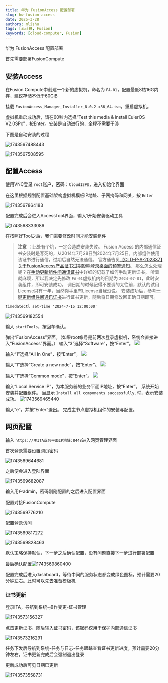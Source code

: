 ```yaml
---
title: 华为 FusionAccess 配置部署
slug: hw-fusion-access
date: 2025-3-28
authors: mlishu
tags: [云计算, Fusion]
keywords: [cloud-computer, Fusion]
---
```

华为 FusionAccess 配置部署

<!-- truncate -->

首先需要部署FusionCompute

## 安装Access

在Fusion Compute中创建一个新的虚拟机，命名为 `FA-01`，配置最低8核16G内存，建议存储不低于60GiB

挂载 `FusionAccess_Manager_Installer_8.0.2-x86_64.iso`，重启虚拟机。

虚拟机重启成功后，请在60秒内选择“Test this media & install EulerOS V2.0SPx”，按Enter。安装是自动进行的，全程不需要干涉

下图是自动安装的过程

![1743567488443](image/15-FusionAccess安装/1743567488443.png)

![1743567508595](image/15-FusionAccess安装/1743567508595.png)

## 配置Access

使用VNC登录 `root`账户，密码：`Cloud12#$`，进入初始化界面

在这里根据规划配置基础架构虚拟机模板IP地址、子网掩码和网关，按 `Enter`

![1743567864183](image/15-FusionAccess安装/1743567864183.png)

配置完成后会进入AccessTool界面，输入1开始安装驱动工具

![1743568333086](image/15-FusionAccess安装/1743568333086.png)

在按照好Tool之后，我们需要修改时间才能安装组件

> **注意** ：此处有个坑，一定会造成安装失败。
> Fusion Access 的内部通信证书安装时是写死的，从2014年7月28日到2024年7月25日，内部组件使用该证书进行通信，过期后自然无法通信。
> 官方通告见[【CLD-P-A-202337】关于FusionAccess产品证书过期影响登录桌面的预警通知](https://support.huawei.com/enterprise/zh/bulletins-product/ENEWS2000020185)。
> 那么怎么处理呢？在[手动更新组件间通讯证书](https://support.huawei.com/hedex/hdx.do?docid=EDOC1100184801&id=ZH-CN_TOPIC_0320043134)中详细的记载了如何手动更新证书。
> 听着就麻烦，所以我决定先修改 `FA-01`虚拟机内的日期为 `2024-07-01`，此时安装组件，即可安装成功。
> 调日期的时候记得不要调的太往前，默认的试用License只有一年，当然你手里有License当我没说。
> 安装成功后，参考[一键更新组件间通讯证书](https://support.huawei.com/hedex/hdx.do?docid=EDOC1100184801&id=ZH-CN_TOPIC_0320043133)进行证书更新，随后将日期修改回正确日期即可。

```
timedatectl set-time '2024-7-15 12:00:00'
```

![1743569182554](image/15-FusionAccess安装/1743569182554.png)

输入 `startTools`，按回车确认。

弹出“FusionAccess”界面。（如果root帐号是前两次登录虚拟机，系统会直接进入“FusionAccess”界面。）
输入“3”选择“Software”，按“Enter”。
![](https://bucket.international.wpc.arlxn.top/d8af2334f8b6a45fb844db8a48a0d643.png)

输入“1”选择“All In One”，按“Enter”。
![](https://bucket.international.wpc.arlxn.top/35296d677bce1dd52aeb44328fa3cbe3.png)

输入“1”选择“Create a new node”，按“Enter”。
![](https://bucket.international.wpc.arlxn.top/005396e3b58e13d74a452f5e83671385.png)

输入“1”选择“Common mode”，按“Enter”。
![](https://bucket.international.wpc.arlxn.top/281ced3fc1555ac4e3416c48aed66707.png)

输入“Local Service IP”，为本服务器的业务平面IP地址，按“Enter”。
系统开始安装并配置组件。
当显示 `Install all components successfully.`时，表示安装成功。
![1743569465440](image/15-FusionAccess安装/1743569465440.png)

输入“e”，并按“Enter”退出。
完成主节点虚拟机组件的安装与配置。

## 网页配置

输入 `https://主ITA业务平面IP地址:8448`进入网页管理界面

首次登录需要设置网页密码

![1743569644681](image/15-FusionAccess安装/1743569644681.png)

之后便会进入登陆界面

![1743569682087](image/15-FusionAccess安装/1743569682087.png)

输入用户admin，密码刚刚配置的之后进入配置界面

配置对接FusionCompute

![1743569776210](image/15-FusionAccess安装/1743569776210.png)

配置登录访问

![1743569817272](image/15-FusionAccess安装/1743569817272.png)

![1743569828463](image/15-FusionAccess安装/1743569828463.png)

默认策略保持默认，下一步之后确认配置，没有问题直接下一步进行部署配置

最后确认配置![1743569860400](image/15-FusionAccess安装/1743569860400.png)

配置完成后进入dashboard，等待中间的服务状态都变成绿色图标，预计需要20分钟左右。此时可以先去准备模板机

### 证书更新

登录ITA，导航到系统-操作变更-证书管理

![1743573156327](image/15-FusionAccess安装/1743573156327.png)

点击更新证书，随后输入证书密码，该密码仅用于保护内部通信证书

![1743573216291](image/15-FusionAccess安装/1743573216291.png)

任务下发后导航到系统-任务与日志-任务跟踪查看证书更新进度。预计需要20分钟左右，证书更新完成后会强制退出登录

更新成功后可见日期已更新

![1743573558731](image/15-FusionAccess安装/1743573558731.png)
